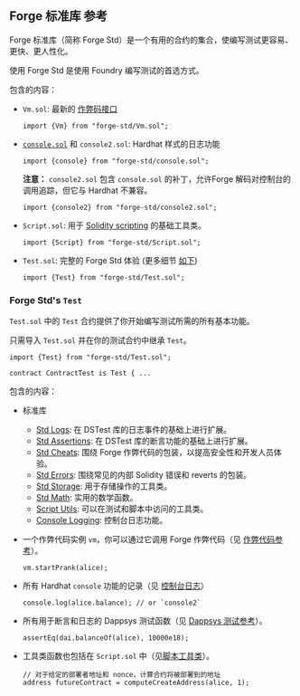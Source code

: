 ## Forge 标准库 参考

Forge 标准库（简称 Forge Std）是一个有用的合约的集合，使编写测试更容易、更快、更人性化。

使用 Forge Std 是使用 Foundry 编写测试的首选方式。

包含的内容：

- `Vm.sol`: 最新的 [作弊码接口](../../cheatcodes/#cheatcodes-interface)

    ```solidity
    import {Vm} from "forge-std/Vm.sol";
    ```

- [`console.sol`](./console-log.md) 和 `console2.sol`: Hardhat 样式的日志功能

    ```solidity
    import {console} from "forge-std/console.sol";
    ```

    **注意：** `console2.sol` 包含 `console.sol` 的补丁，允许Forge 解码对控制台的调用追踪，但它与 Hardhat 不兼容。

    ```solidity
    import {console2} from "forge-std/console2.sol";
    ```

- `Script.sol`: 用于 [Solidity scripting](../../tutorials/solidity-scripting.md) 的基础工具类。

    ```solidity
    import {Script} from "forge-std/Script.sol";
    ```

- `Test.sol`: 完整的 Forge Std 体验 (更多细节 [如下](#forge-stds-test))

    ```solidity
    import {Test} from "forge-std/Test.sol";
    ```

### Forge Std's `Test`

`Test.sol` 中的 `Test` 合约提供了你开始编写测试所需的所有基本功能。

只需导入 `Test.sol` 并在你的测试合约中继承 `Test`。

```solidity
import {Test} from "forge-std/Test.sol";

contract ContractTest is Test { ...
```

包含的内容：

- 标准库
  - [Std Logs](./std-logs.md): 在 DSTest 库的日志事件的基础上进行扩展。
  - [Std Assertions](./std-assertions.md): 在 DSTest 库的断言功能的基础上进行扩展。
  - [Std Cheats](./std-cheats.md): 围绕 Forge 作弊代码的包装，以提高安全性和开发人员体验。
  - [Std Errors](./std-errors.md): 围绕常见的内部 Solidity 错误和 reverts 的包装。
  - [Std Storage](./std-storage.md): 用于存储操作的工具类。
  - [Std Math](./std-math.md): 实用的数学函数。
  - [Script Utils](./script-utils.md): 可以在测试和脚本中访问的工具类。
  - [Console Logging](./console-log.md): 控制台日志功能。

- 一个作弊代码实例 `vm`，你可以通过它调用 Forge 作弊代码（见 [作弊代码参考](.../.../cheatcodes/)）。

    ```solidity
    vm.startPrank(alice);
    ```

- 所有 Hardhat `console` 功能的记录（见 [控制台日志](./console-log.md)）

    ```solidity
    console.log(alice.balance); // or `console2`
    ```

- 所有用于断言和日志的 Dappsys 测试函数（见 [Dappsys 测试参考](../ds-test.md)）。

    ```solidity
    assertEq(dai.balanceOf(alice), 10000e18);
    ```

- 工具类函数也包括在 `Script.sol` 中（见[脚本工具类](./script-utils.md)）。

    ```solidity
    // 对于给定的部署者地址和 nonce，计算合约将被部署到的地址
    address futureContract = computeCreateAddress(alice, 1);
    ```
